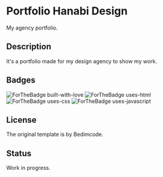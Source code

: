 # Portfolio Hanabi Design

My agency portfolio.

## Description

It's a portfolio made for my design agency to show my work.

## Badges

![ForTheBadge built-with-love](http://ForTheBadge.com/images/badges/built-with-love.svg) ![ForTheBadge uses-html](https://forthebadge.com/images/badges/uses-html.svg) ![ForTheBadge uses-css](https://forthebadge.com/images/badges/uses-css.svg) ![ForTheBadge uses-javascript](https://forthebadge.com/images/badges/made-with-javascript.svg)


## License

The original template is by Bedimcode.


## Status

Work in progress.
